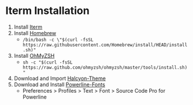 # Iterm Installation


1. Install [Iterm](https://iterm2.com)
2. Install [Homebrew](https://brew.sh)
    * ```/bin/bash -c \"$(curl -fsSL https://raw.githubusercontent.com/Homebrew/install/HEAD/install.sh)"```
3. Install [OhMyZSH](https://ohmyz.sh)
    * ```sh -c "$(curl -fsSL https://raw.github.com/ohmyzsh/ohmyzsh/master/tools/install.sh)"```
4. Download and Import [Halcyon-Theme](https://halcyon-theme.netlify.app)
5. Download and Install [Powerline-Fonts](https://github.com/powerline/fonts)
    * Preferences > Profiles > Text > Font > Source Code Pro for Powerline